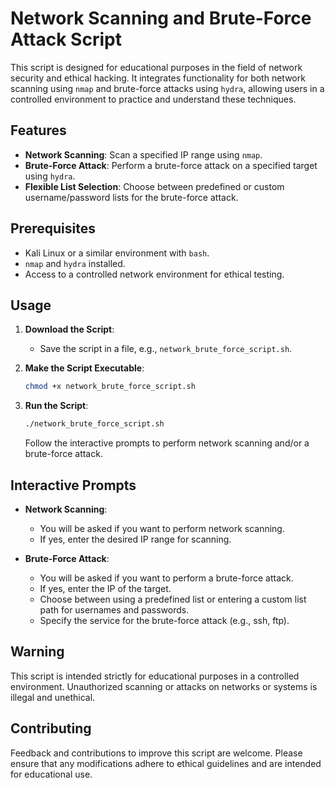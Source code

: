 # Network Scanning and Brute-Force Attack Script

This script is designed for educational purposes in the field of network security and ethical hacking. It integrates functionality for both network scanning using `nmap` and brute-force attacks using `hydra`, allowing users in a controlled environment to practice and understand these techniques.

## Features

- **Network Scanning**: Scan a specified IP range using `nmap`.
- **Brute-Force Attack**: Perform a brute-force attack on a specified target using `hydra`.
- **Flexible List Selection**: Choose between predefined or custom username/password lists for the brute-force attack.

## Prerequisites

- Kali Linux or a similar environment with `bash`.
- `nmap` and `hydra` installed.
- Access to a controlled network environment for ethical testing.

## Usage

1. **Download the Script**:
   - Save the script in a file, e.g., `network_brute_force_script.sh`.

2. **Make the Script Executable**:

   ```bash
   chmod +x network_brute_force_script.sh
   ```

3. **Run the Script**:

   ```bash
   ./network_brute_force_script.sh
   ```

   Follow the interactive prompts to perform network scanning and/or a brute-force attack.

## Interactive Prompts

- **Network Scanning**:
  - You will be asked if you want to perform network scanning.
  - If yes, enter the desired IP range for scanning.

- **Brute-Force Attack**:
  - You will be asked if you want to perform a brute-force attack.
  - If yes, enter the IP of the target.
  - Choose between using a predefined list or entering a custom list path for usernames and passwords.
  - Specify the service for the brute-force attack (e.g., ssh, ftp).

## Warning

This script is intended strictly for educational purposes in a controlled environment. Unauthorized scanning or attacks on networks or systems is illegal and unethical.

## Contributing

Feedback and contributions to improve this script are welcome. Please ensure that any modifications adhere to ethical guidelines and are intended for educational use.

